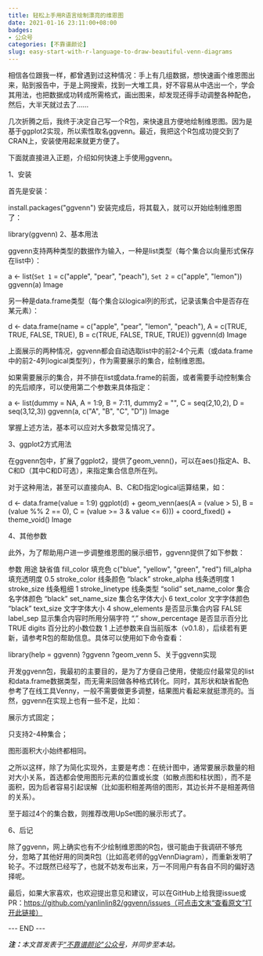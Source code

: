 ```yaml
---
title: 轻松上手用R语言绘制漂亮的维恩图
date: 2021-01-16 23:11:00+08:00
badges:
- 公众号
categories: [不靠谱颜论]
slug: easy-start-with-r-language-to-draw-beautiful-venn-diagrams
---
```


相信各位跟我一样，都曾遇到过这种情况：手上有几组数据，想快速画个维恩图出来，贴到报告中，于是上网搜索，找到一大堆工具，好不容易从中选出一个，学会其用法，也把数据成功转成所需格式，画出图来，却发现还得手动调整各种配色，然后，大半天就过去了……

几次折腾之后，我终于决定自己写一个R包，来快速且方便地绘制维恩图。因为是基于ggplot2实现，所以索性取名ggvenn。最近，我把这个R包成功提交到了CRAN上，安装使用起来就更方便了。

下面就直接进入正题，介绍如何快速上手使用ggvenn。

1、安装

首先是安装：

install.packages("ggvenn")
安装完成后，将其载入，就可以开始绘制维恩图了：

library(ggvenn)
2、基本用法

ggvenn支持两种类型的数据作为输入，一种是list类型（每个集合以向量形式保存在list中）：

a <- list(`Set 1` = c("apple", "pear", "peach"),
          `Set 2` = c("apple", "lemon"))
ggvenn(a)
Image

另一种是data.frame类型（每个集合以logical列的形式，记录该集合中是否存在某元素）：

d <- data.frame(name = c("apple", "pear", "lemon", "peach"),
                A = c(TRUE, TRUE, FALSE, TRUE),
                B = c(TRUE, FALSE, TRUE, TRUE))
ggvenn(d)
Image

上面展示的两种情况，ggvenn都会自动选取list中的前2-4个元素（或data.frame中的前2-4列logical类型列），作为需要展示的集合，绘制维恩图。

如果需要展示的集合，并不排在list或data.frame的前面，或者需要手动控制集合的先后顺序，可以使用第二个参数来具体指定：

a <- list(dummy = NA, A = 1:9, B = 7:11,
          dummy2 = "", C = seq(2,10,2), D = seq(3,12,3))
ggvenn(a, c("A", "B", "C", "D"))
Image

掌握上述方法，基本可以应对大多数常见情况了。

3、ggplot2方式用法

在ggvenn包中，扩展了ggplot2，提供了geom_venn()，可以在aes()指定A、B、C和D（其中C和D可选），来指定集合信息所在列。

对于这种用法，甚至可以直接向A、B、C和D指定logical运算结果，如：

d <- data.frame(value = 1:9)
ggplot(d) +
  geom_venn(aes(A = (value > 5),
                B = (value %% 2 == 0),
                C = (value >= 3 & value <= 6))) +
  coord_fixed() +
  theme_void()
Image

4、其他参数

此外，为了帮助用户进一步调整维恩图的展示细节，ggvenn提供了如下参数：

参数	用途	缺省值
fill_color	填充色	c("blue", "yellow", "green", "red")
fill_alpha	填充透明度	0.5
stroke_color	线条颜色	“black”
stroke_alpha	线条透明度	1
stroke_size	线条粗细	1
stroke_linetype	线条类型	“solid”
set_name_color	集合名字体颜色	“black”
set_name_size	集合名字体大小	6
text_color	文字字体颜色	“black”
text_size	文字字体大小	4
show_elements	是否显示集合内容	FALSE
label_sep	显示集合内容时所用分隔字符	“,”
show_percentage	是否显示百分比	TRUE
digits	百分比的小数位数	1
上述参数来自当前版本（v0.1.8），后续若有更新，请参考R包的帮助信息。具体可以使用如下命令查看：

library(help = ggvenn)
?ggvenn
?geom_venn
5、关于ggvenn实现

开发ggvenn包，我最初的主要目的，是为了方便自己使用，使能应付最常见的list和data.frame数据类型，而无需来回做各种格式转化。同时，其形状和缺省配色参考了在线工具Venny，一般不需要做更多调整，结果图片看起来就挺漂亮的。当然，ggvenn在实现上也有一些不足，比如：


展示方式固定；

只支持2-4种集合；

图形面积大小始终都相同。

之所以这样，除了为简化实现外，主要是考虑：在统计图中，通常要展示数量的相对大小关系，首选都会使用图形元素的位置或长度（如散点图和柱状图），而不是面积，因为后者容易引起误解（比如面积相差两倍的图形，其边长并不是相差两倍的关系）。

至于超过4个的集合数，则推荐改用UpSet图的展示形式了。

6、后记

除了ggvenn，网上确实也有不少绘制维恩图的R包，很可能由于我调研不够充分，忽略了其他好用的同类R包（比如高老师的ggVennDiagram），而重新发明了轮子。不过既然已经写了，也就不妨发布出来，万一不同用户有各自不同的偏好选择呢。

最后，如果大家喜欢，也欢迎提出意见和建议，可以在GitHub上给我提issue或PR：https://github.com/yanlinlin82/ggvenn/issues（可点击文末“查看原文”打开此链接）

<div class="p-5 text-center">--- END ---</div>

<i><b>注：</b>本文首发表于[“不靠谱颜论”公众号](https://mp.weixin.qq.com/s/Z93iC-2iAueftwiyE3ltlQ)，并同步至本站。</i>
